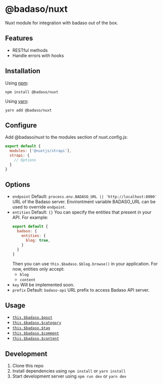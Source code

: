 # @badaso/nuxt
Nuxt module for integration with badaso out of the box.

## Features

  - RESTful methods
  - Handle errors with hooks

## Installation

Using [npm](https://docs.npmjs.com/cli/v6/commands/npm):

```
npm install @badaso/nuxt
```

Using [yarn](https://yarnpkg.com/):

```
yarn add @badaso/nuxt
```

## Configure

Add @badaso/nuxt to the modules section of nuxt.config.js:
```js
export default {
  modules: ['@nuxtjs/strapi'],
  strapi: {
    // Options
  }
}
```

## Options

- `endpoint`
  Default: `process.env.BADASO_URL || 'http://localhost:8000'`
  URL of the Badaso server.
  Environtment variable BADASO_URL can be used to override `endpoint`.
- `entities`
  Default: `{}`
  You can specify the entities that present in your API. For example:
  ```js
  export default {
    badaso: {
      entities: {
        blog: true,
      }
    }
  }
  ```
  Then you can use `this.$badaso.$blog.browse()` in your application.
  For now, entities only accept:
  - `blog`
  - `content`
- `key`
  Will be implemented soon.
- `prefix`
  Default: `badaso-api`
  URL prefix to access Badaso API server.

## Usage

- [`this.$badaso.$post`](docs/post.md)
- [`this.$badaso.$category`](docs/category.md)
- [`this.$badaso.$tag`](docs/tag.md)
- [`this.$badaso.$comment`](docs/comment.md)
- [`this.$badaso.$content`](docs/content.md)

## Development

1. Clone this repo
2. Install dependencies using `npm install` or `yarn install`
3. Start development server using `npm run dev` or `yarn dev`
